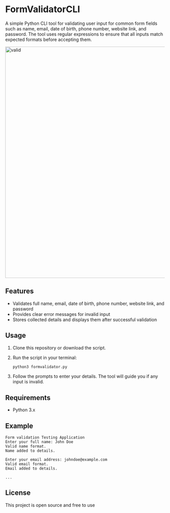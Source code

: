 # FormValidatorCLI

A simple Python CLI tool for validating user input for common form fields such as name, email, date of birth, phone number, website link, and password. The tool uses regular expressions to ensure that all inputs match expected formats before accepting them.

<img width="1366" height="731" alt="valid" src="https://github.com/user-attachments/assets/70d8a7e0-47bc-4582-be89-60eecbd9765d" />


## Features

- Validates full name, email, date of birth, phone number, website link, and password
- Provides clear error messages for invalid input
- Stores collected details and displays them after successful validation

## Usage

1. Clone this repository or download the script.
2. Run the script in your terminal:

    ```bash
    python3 formvalidator.py
    ```

3. Follow the prompts to enter your details. The tool will guide you if any input is invalid.

## Requirements

- Python 3.x

## Example

```
Form validation Testing Application
Enter your full name: John Doe
Valid name format.
Name added to details.

Enter your email address: johndoe@example.com
Valid email format.
Email added to details.

...
```

## License

This project is open source and free to use
